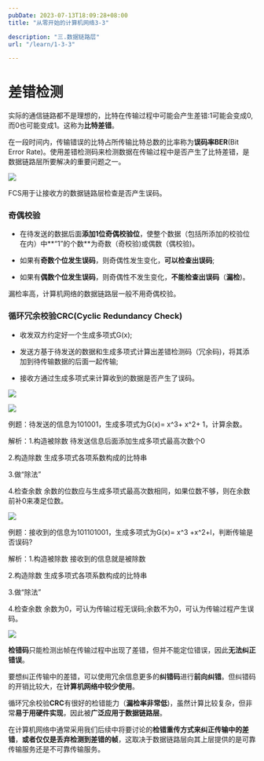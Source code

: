 ```yaml
---
pubDate: 2023-07-13T18:09:28+08:00
title: "从零开始的计算机网络3-3"

description: "三.数据链路层"
url: "/learn/1-3-3"

---
```


# 差错检测

实际的通信链路都不是理想的，比特在传输过程中可能会产生差错:1可能会变成0,而0也可能变成1。这称为**比特差错**。

在一段时间内，传输错误的比特占所传输比特总数的比率称为**误码率BER**(Bit Error Rate)。使用差错检测码来检测数据在传输过程中是否产生了比特差错，是数据链路层所要解决的重要问题之一。

![](https://img.0pt.im/computernet/3-3/3-3-1.png)

FCS用于让接收方的数据链路层检查是否产生误码。

### 奇偶校验

- 在待发送的数据后面**添加1位奇偶校验位**，使整个数据（包括所添加的校验位在内）中**“1”的个数**为奇数（奇校验)或偶数（偶校验)。

- 如果有**奇数个位发生误码**，则奇偶性发生变化，**可以检查出误码**;

- 如果有**偶数个位发生误码**，则奇偶性不发生变化，**不能检查出误码**（**漏检**)。

漏检率高，计算机网络的数据链路层一般不用奇偶校验。

### 循环冗余校验CRC(Cyclic Redundancy Check)

- 收发双方约定好一个生成多项式G(x);

- 发送方基于待发送的数据和生成多项式计算出差错检测码（冗余码)，将其添加到待传输数据的后面一起传输;

- 接收方通过生成多项式来计算收到的数据是否产生了误码。

![](https://img.0pt.im/computernet/3-3/3-3-2.png)

![](https://img.0pt.im/computernet/3-3/3-3-3.png)

例题：待发送的信息为101001，生成多项式为G(x)= x^3+ x^2+ 1，计算余数。

解析：1.构造被除数  待发送信息后面添加生成多项式最高次数个0

2.构造除数  生成多项式各项系数构成的比特串

3.做“除法”

4.检查余数  余数的位数应与生成多项式最高次数相同，如果位数不够，则在余数前补0来凑足位数。

![](https://img.0pt.im/computernet/3-3/3-3-4.png)

例题：接收到的信息为101101001，生成多项式为G(x)= x^3 +x^2+l，判断传输是否误码?

解析：1.构造被除数  接收到的信息就是被除数

2.构造除数   生成多项式各项系数构成的比特串

3.做“除法”

4.检查余数  余数为0，可认为传输过程无误码;余数不为0，可认为传输过程产生误码。

![](https://img.0pt.im/computernet/3-3/3-3-5.png)

**检错码**只能检测出帧在传输过程中出现了差错，但并不能定位错误，因此**无法纠正错误**。

要想纠正传输中的差错，可以使用冗余信息更多的**纠错码**进行**前向纠错**。但纠错码的开销比较大，在**计算机网络中较少使用**。

循环冗余校验**CRC**有很好的检错能力（**漏检率非常低**)，虽然计算比较复杂，但非常**易于用硬件实现**，因此被**广泛应用于数据链路层**。

在计算机网络中通常采用我们后续中将要讨论的**检错重传方式来纠正传输中的差错**，**或者仅仅是丢弃检测到差错的帧**，这取决于数据链路层向其上层提供的是可靠传输服务还是不可靠传输服务。
